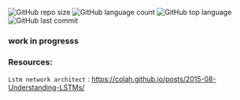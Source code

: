 

![GitHub repo size](https://img.shields.io/github/repo-size/Uttam580/Taylor-s_lyrics_generator?style=plastic)
![GitHub language count](https://img.shields.io/github/languages/count/Uttam580/Taylor-s_lyrics_generator?style=plastic)
![GitHub top language](https://img.shields.io/github/languages/top/Uttam580/Taylor-s_lyrics_generator?style=plastic)
![GitHub last commit](https://img.shields.io/github/last-commit/Uttam580/Taylor-s_lyrics_generator?color=red&style=plastic)


### work in progresss 

### Resources: 

```Lstm network architect``` : https://colah.github.io/posts/2015-08-Understanding-LSTMs/